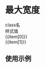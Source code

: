 
# 最大宽度

<script setup>
import { useData } from 'vitepress'
import { ref } from 'vue'

const { page } = useData()

const list = ref([
  ['max-w-0', 'max-width:0rpx;'],
  ['max-w-10.9', 'max-width:10.9rpx;'],
  ['max-w-.9', 'max-width:.9rpx;'],
  ['max-w-50vw', 'max-width:50vw;'],
  ['max-w-50%', 'max-width:50%;'],
])
</script>

<!-- 命名规律：`gap-{数值}` -->
 
<div class="a-flex a-row a-jc-sb a-border-b a-h-30"  >
  <div class="a-flex-1">class名</div>
  <div class="a-flex-1">样式值</div>
</div>
<div class=" a-flex-1" style="overflow-y:auto;max-height: 300px">
  <div class="a-flex a-row a-jc-sb a-border-b a-h-30" v-for="(item, index) in list" :key="index" >
    <div class="a-flex-1">{{item[0]}}</div>
    <div class="a-flex-1">{{item[1]}}</div>
  </div>
</div>

## 使用示例
